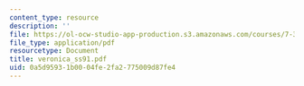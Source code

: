 ```yaml
---
content_type: resource
description: ''
file: https://ol-ocw-studio-app-production.s3.amazonaws.com/courses/7-340-ubiquitination-the-proteasome-and-human-disease-fall-2004/0a5d95931b0004fe2fa2775009d87fe4_veronica_ss91.pdf
file_type: application/pdf
resourcetype: Document
title: veronica_ss91.pdf
uid: 0a5d9593-1b00-04fe-2fa2-775009d87fe4
---
```

